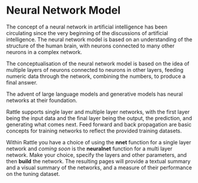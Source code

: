 # Neural Network Model

The concept of a neural network in artificial intelligence has been
circulating since the very beginning of the discussions of artificial
intelligence. The neural network model is based on an understanding
of the structure of the human brain, with neurons connected to many
other neurons in a complex network.

The conceptualisation of the neural network model is based on the idea
of multiple layers of neurons connected to neurons in other layers,
feeding numeric data through the network, combining the numbers, to
produce a final answer.

The advent of large language models and generative models has neural
networks at their foundation.

Rattle supports single layer and multiple layer networks, with the
first layer being the input data and the final layer being the output,
the prediction, and generating what comes next. Feed forward and back
propagation are basic concepts for training networks to reflect the
provided training datasets.

Within Rattle you have a choice of using the **nnet** function for a
single layer network and *coming soon* is the **neuralnet** function
for a multi layer network. Make your choice, specify the layers and
other parameters, and then **build** the network. The resulting pages
will provide a textual summary and a visual summary of the networks,
and a measure of their performance on the tuning dataset.
